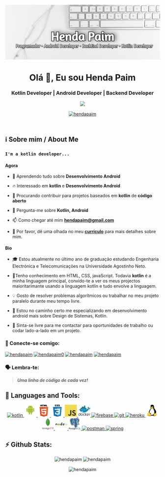 <p align="center">
	<img alt="Henda Paim" src="./header.png">
</p>

<h1 align="center">Olá 👋, Eu sou Henda Paim</h1>
<h3 align="center">Kotlin Developer | Android Developer | Backend Developer</h3>

<p align="center">
	<img src="https://komarev.com/ghpvc/?username=hendapaim&style=for-the-badge" />
</p>

<p align="center"> <a href="https://github.com/ryo-ma/github-profile-trophy"><img src="https://github-profile-trophy.vercel.app/?username=hendapaim" alt="hendapaim" /></a> </p>

<p align="left"> <a href="https://twitter.com/" target="blank"><img src="https://img.shields.io/twitter/follow/?logo=twitter&style=for-the-badge" alt="" /></a> </p>

## ℹ️ Sobre mim / About Me

### `I'm a kotlin developer...`

#### Agora

- 🌱 Aprendendo tudo sobre **Desenvolvimento Android**

- 🔥 Interessado em **kotlin** e **Desenvolvimento Android**

- 📅 Procurando contribuir para projetos baseados em **kotlin** de **código aberto**

- 💬 Pergunta-me sobre **Kotlin, Android**

- 📫 Como chegar até mim **hendapaim@gmail.com**

- 📄 Por favor, dê uma olhada no meu <a href="#">**currículo**</a> para mais detalhes sobre mim.

#### Bio

- 🎓 Estou atualmente no último ano de graduação estudando Engenharia Electrónica e Telecomunicações na Universidade Agostinho Neto.

<!-- 🔭 Atualmente estou trabalhando como estagiário do Google Summer of Code na GNOME Organization. -->

- 🧠Tenho conhecimento em HTML, CSS, javaScript. Todavia **kotlin** é a minha linguagem principal, convido-te a ver os meus projectos maioritarimante usando a linguagem kotlin e tudo envolve a linguagem.

- 💡 Gosto de resolver problemas algorítmicos ou trabalhar no meu projeto paralelo durante meu tempo livre.

- 🌱 Estou no caminho certo me especializando em desenvolvimento android mais sobre Design de Sistemas, Kotlin.

- 💬 Sinta-se livre para me contactar para oportunidades de trabalho ou codar lado-a-lado em um projeto.

<!-- ### Blogs posts
<!-- BLOG-POST-LIST:START -->
<!-- BLOG-POST-LIST:END  -->

<!-- <h2 align="center"> </h2> -->
<h3 align="left">🔗 Conecte-se comigo:</h3> <p align="left">
<a href="https://dev.to/hendapaim" target="blank"><img align="center" src="https://raw.githubusercontent.com/rahuldkjain/github-profile-readme-generator/master/src/images/icons/Social/devto.svg" alt="hendapaim" height="30" width="40" /></a>
<a href="https://linkedin.com/in/hendapaim0" target="blank"><img align="center" src="https://raw.githubusercontent.com/rahuldkjain/github-profile-readme-generator/master/src/images/icons/Social/linked-in-alt.svg" alt="hendapaim0" height="30" width="40" /></a>
<a href="https://stackoverflow.com/users/hendapaim" target="blank"><img align="center" src="https://raw.githubusercontent.com/rahuldkjain/github-profile-readme-generator/master/src/images/icons/Social/stack-overflow.svg" alt="hendapaim" height="30" width="40" /></a>
<a href="https://medium.com/hendapaim" target="blank"><img align="center" src="https://raw.githubusercontent.com/rahuldkjain/github-profile-readme-generator/master/src/images/icons/Social/medium.svg" alt="hendapaim" height="30" width="40" /></a>
<!-- <a href="https://www.youtube.com/c/kotlinconf" target="blank"><img align="center" src="https://raw.githubusercontent.com/rahuldkjain/github-profile-readme-generator/master/src/images/icons/Social/youtube.svg" alt="kotlinconf" height="30" width="40" /></a> -->
</p>

<h3>🗣️ Lembra-te:</h3>

> **_Uma linha de código de cada vez!_**
>

<h2 align="left">🚀 Languages and Tools:</h2>
<p align="center"><a href="https://kotlinlang.org" target="_blank" rel="noreferrer"> <img src="https://www.vectorlogo.zone/logos/kotlinlang/kotlinlang-icon.svg" alt="kotlin" width="40" height="40"/> </a>  <a href="https://developer.android.com" target="_blank" rel="noreferrer"> <img src="https://raw.githubusercontent.com/devicons/devicon/master/icons/android/android-original-wordmark.svg" alt="android" width="40" height="40"/> </a><a href="https://www.w3.org/html/" target="_blank" rel="noreferrer"> <img src="https://raw.githubusercontent.com/devicons/devicon/master/icons/html5/html5-original-wordmark.svg" alt="html5" width="40" height="40"/> </a> <a href="https://www.w3schools.com/css/" target="_blank" rel="noreferrer"> <img src="https://raw.githubusercontent.com/devicons/devicon/master/icons/css3/css3-original-wordmark.svg" alt="css3" width="40" height="40"/> </a> <a href="https://developer.mozilla.org/en-US/docs/Web/JavaScript" target="_blank" rel="noreferrer"> <img src="https://raw.githubusercontent.com/devicons/devicon/master/icons/javascript/javascript-original.svg" alt="javascript" width="40" height="40"/> </a>  <a href="https://www.docker.com/" target="_blank" rel="noreferrer"> <img src="https://raw.githubusercontent.com/devicons/devicon/master/icons/docker/docker-original-wordmark.svg" alt="docker" width="40" height="40"/> </a>  <a href="https://firebase.google.com/" target="_blank" rel="noreferrer"> <img src="https://www.vectorlogo.zone/logos/firebase/firebase-icon.svg" alt="firebase" width="40" height="40"/> </a> <a href="https://git-scm.com/" target="_blank" rel="noreferrer"> <img src="https://www.vectorlogo.zone/logos/git-scm/git-scm-icon.svg" alt="git" width="40" height="40"/> </a> <a href="https://heroku.com" target="_blank" rel="noreferrer"> <img src="https://www.vectorlogo.zone/logos/heroku/heroku-icon.svg" alt="heroku" width="40" height="40"/> </a>  <a href="https://www.linux.org/" target="_blank" rel="noreferrer"> <img src="https://raw.githubusercontent.com/devicons/devicon/master/icons/linux/linux-original.svg" alt="linux" width="40" height="40"/> </a> <a href="https://www.mongodb.com/" target="_blank" rel="noreferrer"> <img src="https://raw.githubusercontent.com/devicons/devicon/master/icons/mongodb/mongodb-original-wordmark.svg" alt="mongodb" width="40" height="40"/> </a> <a href="https://nodejs.org" target="_blank" rel="noreferrer"> <img src="https://raw.githubusercontent.com/devicons/devicon/master/icons/nodejs/nodejs-original-wordmark.svg" alt="nodejs" width="40" height="40"/> </a> <a href="https://www.postgresql.org" target="_blank" rel="noreferrer"> <img src="https://raw.githubusercontent.com/devicons/devicon/master/icons/postgresql/postgresql-original-wordmark.svg" alt="postgresql" width="40" height="40"/> </a> <a href="https://postman.com" target="_blank" rel="noreferrer"> <img src="https://www.vectorlogo.zone/logos/getpostman/getpostman-icon.svg" alt="postman" width="40" height="40"/> </a> <a href="https://spring.io/" target="_blank" rel="noreferrer"> <img src="https://www.vectorlogo.zone/logos/springio/springio-icon.svg" alt="spring" width="40" height="40"/> </a> </p>

<h2>⚡ Github Stats:</h2>
<p align="center"><img height="180em" align="center" src="https://github-readme-streak-stats.herokuapp.com/?user=hendapaim&theme=dracula" alt="hendapaim" />&nbsp;<img height="180em" align="center" src="https://github-readme-stats.vercel.app/api?username=hendapaim&show_icons=true&locale=en&theme=dracula" alt="hendapaim" /></p>


<p align="center"><img align="center" src="https://github-readme-stats.vercel.app/api/top-langs?username=hendapaim&layout=default&theme=dracula" alt="hendapaim" /></p>

<!-- <p>
<img src="https://starchart.cc/hendapaim/{repo}.svg" />
</p> -->
